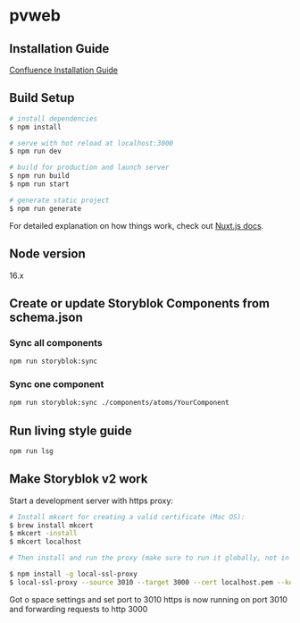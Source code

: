 # pvweb

## Installation Guide
[Confluence Installation Guide](https://confluence.diva-e.com/display/PVWEB/Installation+Guide)

## Build Setup

```bash
# install dependencies
$ npm install

# serve with hot reload at localhost:3000
$ npm run dev

# build for production and launch server
$ npm run build
$ npm run start

# generate static project
$ npm run generate
```

For detailed explanation on how things work, check out [Nuxt.js docs](https://nuxtjs.org).

## Node version
16.x

## Create or update Storyblok Components from schema.json

### Sync all components
```bash
npm run storyblok:sync
```

### Sync one component
```bash
npm run storyblok:sync ./components/atoms/YourComponent
```

## Run living style guide
```bash
npm run lsg
```

## Make Storyblok v2 work
Start a development server with https proxy:

```bash
# Install mkcert for creating a valid certificate (Mac OS):
$ brew install mkcert
$ mkcert -install
$ mkcert localhost

# Then install and run the proxy (make sure to run it globally, not in the project folder)

$ npm install -g local-ssl-proxy
$ local-ssl-proxy --source 3010 --target 3000 --cert localhost.pem --key localhost-key.pem
```

Got o space settings and set port to 3010
https is now running on port 3010 and forwarding requests to http 3000